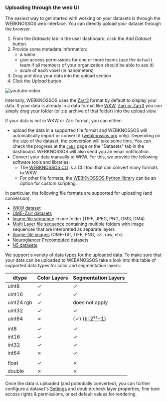 ### Uploading through the web UI
The easiest way to get started with working on your datasets is through the WEBKNOSSOS web interface. You can directly upload your dataset through the browser.

1. From the *Datasets* tab in the user dashboard, click the *Add Dataset* button.
2. Provide some metadata information:  
    - a *name* 
    - give access permissions for one or more teams (use the `default` team if all members of your organization should be able to see it)
    - *scale* of each voxel (in nanometers)
3. Drag and drop your data into the upload section
4. Click the *Upload* button

![youtube-video](https://www.youtube.com/embed/ZvUJrv86w8w?start=17)

Internally, WEBKNOSSOS uses the [Zarr3](./zarr.md) format by default to display your data.
If your data is already in a data format like [WKW](./wkw.md), [Zarr or Zarr3](./zarr.md) you can simply drag your folder (or zip archive of that folder) into the upload view.

If your data is not in WKW or Zarr format, you can either:

- upload the data in a supported file format and WEBKNOSSOS will automatically import or convert it ([webknossos.org](https://webknossos.org) only). 
Depending on the size of the dataset, the conversion will take some time. 
You can check the progress at the [`Jobs`](../automation/jobs.md) page or the "Datasets" tab in the dashboard.
WEBKNOSSOS will also send you an email notification.
- Convert your data manually to WKW. For this, we provide the following software tools and libraries:
    - The [WEBKNOSSOS CLI](https://docs.webknossos.org/cli/) is a CLI tool that can convert many formats to WKW. 
    - For other file formats, the [WEBKNOSSOS Python library](https://docs.webknossos.org/webknossos-py/) can be an option for custom scripting.

In particular, the following file formats are supported for uploading (and conversion):

- [WKW dataset](./wkw.md)
- [OME-Zarr datasets](./zarr.md)
- [Image file sequence](./image_stacks.md#single-layer-image-file-sequence) in one folder (TIFF, JPEG, PNG, DM3, DM4)
- [Multi Layer file sequence](./image_stacks.md#multi-layer-image-file-sequence) containing multiple folders with image sequences that are interpreted as separate layers
- [Single-file images](./image_stacks.md#single-file-images) (OME-Tiff, TIFF, PNG, czi, raw, etc)
- [Neuroglancer Precomputed datasets](./neuroglancer_precomputed.md)
- [N5 datasets](./n5.md)

We support a variety of data types for the uploaded data. To make sure that your data can be uploaded to WEBKNOSSOS take a look into this table of supported data types for color and segmentation layers:

|   dtype    | Color Layers  |       Segmentation Layers   |
|------------|------------|------------|
|   uint8    |       ✓     |   ✓                       |
|   uint16   |       ✓     |   ✓                       |
|   uint24  rgb  |       ✓   |   does not apply        |
|   uint32   |       ✓     |   ✓                       |
|   uint64   |       ✗     |   (✓)  [(til 2⁵³−1)](https://github.com/scalableminds/webknossos/issues/6921)          |
|   |  |  |
|    int8    |       ✓     |        ✓                   |
|    int16   |       ✓     |        ✓                   |
|    int32   |       ✓     |        ✓                   |
|    int64   |       ✗     |        ✓                   |
|   |  |  |
|    float   |       ✓     |        ✗                   |
|    double  |       ✗     |        ✗                   |

Once the data is uploaded (and potentially converted), you can further configure a dataset's [Settings](../datasets/settings.md) and double-check layer properties, fine tune access rights & permissions, or set default values for rendering.
